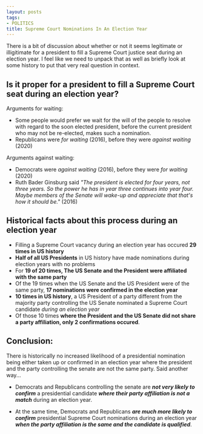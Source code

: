 ```yaml
---
layout: posts
tags:
- POLITICS
title: Supreme Court Nominations In An Election Year
---
```

There is a bit of discussion about whether or not it seems legitimate or illigitimate for a president to fill a Supreme Court justice seat during an election year. I feel like we need to unpack that as well as briefly look at some history to put that very real question in context.

## Is it proper for a president to fill a Supreme Court seat during an election year?

Arguments for waiting:

* Some people would prefer we wait for the will of the people to resolve with regard to the soon elected president, before the current president who may not be re-elected, makes such a nomination.
* Republicans were _for waiting_ (2016), before they were _against waiting_ (2020)

Arguments against waiting:

* Democrats were _against waiting_ (2016), before they were _for waiting_ (2020)
* Ruth Bader Ginsburg said _"The president is elected for four years, not three years. So the power he has in year three continues into year four. Maybe members of the Senate will wake-up and appreciate that that's how it should be."_ (2016)

## Historical facts about this process during an election year

* Filling a Supreme Court vacancy during an election year has occured **29 times in US history**
* **Half of all US Presidents** in US history have made nominations during election years with no problems
* For **19 of 20 times, The US Senate and the President were affiliated with the same party**
* Of the 19 times when the US Senate and the US President were of the same party, **17 nominations were confirmed in the election year**
* **10 times in US history**, a US President of a party different from the majority party controlling the US Senate nominated a Supreme Court candidate _during an election year_
* Of those 10 times **where the President and the US Senate did not share a party affiliation, only 2 confirmations occured**.

## Conclusion:

There is historically no increased likelihood of a presidential nomination being either taken up or confirmed in an election year where the president and the party controlling the senate are not the same party. Said another way...

* Democrats and Republicans controlling the senate are _**not very likely to confirm**_ a presidential candidate _**where their party affiliation is not a match**_ during an election year.

* At the same time, Democrats and Republicans _**are much more likely to confirm**_ presidential Supreme Court nominations during an election year _**when the party affiliation is the same and the candidate is qualified**_.

